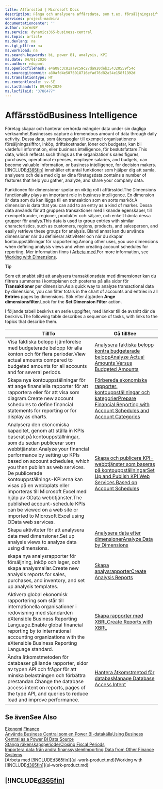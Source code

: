 ```yaml
---
title: Affärsstöd | Microsoft Docs
description: Fånga och analysera affärsdata, som t.ex. försäljningssiffror, inköp, driftskostnader, löner och budgetar, kan bli värdefull information, eller business intelligence, för beslutsfattare.
services: project-madeira
documentationcenter: ''
author: SorenGP
ms.service: dynamics365-business-central
ms.topic: article
ms.devlang: na
ms.tgt_pltfrm: na
ms.workload: na
ms.search.keywords: bi, power BI, analysis, KPI
ms.date: 04/01/2020
ms.author: edupont
ms.openlocfilehash: e4a08c3c81aa9c59c27da920deb354320559f54c
ms.sourcegitcommit: a80afd4e5075018716efad76d82a54e158f1392d
ms.translationtype: HT
ms.contentlocale: sv-SE
ms.lasthandoff: 09/09/2020
ms.locfileid: "3786477"
---
```

# <a name="business-intelligence"></a><span data-ttu-id="e07c2-103">Affärsstöd</span><span class="sxs-lookup"><span data-stu-id="e07c2-103">Business Intelligence</span></span>
<span data-ttu-id="e07c2-104">Företag skapar och hanterar oerhörda mängder data under sin dagliga verksamhet.</span><span class="sxs-lookup"><span data-stu-id="e07c2-104">Businesses capture a tremendous amount of data through daily activity.</span></span> <span data-ttu-id="e07c2-105">Dessa data, som återspeglar till exempel organisationens försäljningssiffror, inköp, driftskostnader, löner och budgetar, kan bli värdefull information, eller business intelligence, för beslutsfattare.</span><span class="sxs-lookup"><span data-stu-id="e07c2-105">This data, which reflects such things as the organization's sales figures, purchases, operational expenses, employee salaries, and budgets, can become valuable information, or business intelligence, for decision makers.</span></span> [!INCLUDE[d365fin](includes/d365fin_md.md)] <span data-ttu-id="e07c2-106">innehåller ett antal funktioner som hjälper dig att samla, analysera och dela med dig av dina företagsdata.</span><span class="sxs-lookup"><span data-stu-id="e07c2-106">contains a number of features that help you gather, analyze, and share your company data.</span></span>

<span data-ttu-id="e07c2-107">Funktionen för dimensioner spelar en viktig roll i affärsstöd.</span><span class="sxs-lookup"><span data-stu-id="e07c2-107">The Dimensions functionality plays an important role in business intelligence.</span></span> <span data-ttu-id="e07c2-108">En dimension är data som du kan lägga till en transaktion som en sorts markör.</span><span class="sxs-lookup"><span data-stu-id="e07c2-108">A dimension is data that you can add to an entry as a kind of marker.</span></span> <span data-ttu-id="e07c2-109">Dessa data används för att gruppera transaktioner med liknande egenskaper, till exempel kunder, regioner, produkter och säljare, och enkelt hämta dessa grupper för analys.</span><span class="sxs-lookup"><span data-stu-id="e07c2-109">This data is used to group entries with similar characteristics, such as customers, regions, products, and salesperson, and easily retrieve these groups for analysis.</span></span> <span data-ttu-id="e07c2-110">Bland annat kan du använda dimensioner när du definierar aktiviteter och när du skapar kontouppställningar för rapportering.</span><span class="sxs-lookup"><span data-stu-id="e07c2-110">Among other uses, you use dimensions  when defining analysis views and when creating account schedules for reporting.</span></span> <span data-ttu-id="e07c2-111">Mer information finns i [Arbeta med](finance-dimensions.md).</span><span class="sxs-lookup"><span data-stu-id="e07c2-111">For more information, see [Working with Dimensions](finance-dimensions.md).</span></span>

> [!TIP]
> <span data-ttu-id="e07c2-112">Som ett snabbt sätt att analysera transaktionsdata med dimensioner kan du filtrera summorna i kontoplanen och posterna på alla sidor för **Transaktioner** per dimension.</span><span class="sxs-lookup"><span data-stu-id="e07c2-112">As a quick way to analyze transactional data by dimensions, you can filter totals in the chart of accounts and entries in all **Entries** pages by dimensions.</span></span> <span data-ttu-id="e07c2-113">Sök efter åtgärden **Ange dimensionsfilter**.</span><span class="sxs-lookup"><span data-stu-id="e07c2-113">Look for the **Set Dimension Filter** action.</span></span>  

<span data-ttu-id="e07c2-114">I följande tabell beskrivs en serie uppgifter, med länkar till de avsnitt där de beskrivs.</span><span class="sxs-lookup"><span data-stu-id="e07c2-114">The following table describes a sequence of tasks, with links to the topics that describe them.</span></span>  

| <span data-ttu-id="e07c2-115">Till</span><span class="sxs-lookup"><span data-stu-id="e07c2-115">To</span></span> | <span data-ttu-id="e07c2-116">Gå till</span><span class="sxs-lookup"><span data-stu-id="e07c2-116">See</span></span> |
| --- | --- |
|<span data-ttu-id="e07c2-117">Visa faktiska belopp i jämförelse med budgeterade belopp för alla konton och för flera perioder.</span><span class="sxs-lookup"><span data-stu-id="e07c2-117">View actual amounts compared to budgeted amounts for all accounts and for several periods.</span></span>|[<span data-ttu-id="e07c2-118">Analysera faktiska belopp kontra budgeterade belopp</span><span class="sxs-lookup"><span data-stu-id="e07c2-118">Analyze Actual Amounts Versus Budgeted Amounts</span></span>](bi-how-analyze-actual-versus-budget.md)|
|<span data-ttu-id="e07c2-119">Skapa nya kontouppställningar för att ange finansiella rapporter för att rapportera eller för att visa som diagram.</span><span class="sxs-lookup"><span data-stu-id="e07c2-119">Create new account schedules to define financial statements for reporting or for display as charts.</span></span>|[<span data-ttu-id="e07c2-120">Förbereda ekonomiska rapporter, kontouppställningar och kategorier</span><span class="sxs-lookup"><span data-stu-id="e07c2-120">Prepare Financial Reporting with Account Schedules and Account Categories</span></span>](bi-how-work-account-schedule.md)|
|<span data-ttu-id="e07c2-121">Analysera den ekonomiska kapacitet, genom att ställa in KPIs baserat på kontouppställningar, som du sedan publicerar som webbtjänster.</span><span class="sxs-lookup"><span data-stu-id="e07c2-121">Analyze your financial performance by setting up KPIs based on account schedules, which you then publish as web services.</span></span> <span data-ttu-id="e07c2-122">De publicerade kontouppställnings-KPI:erna kan visas på en webbplats eller importeras till Microsoft Excel med hjälp av OData webbtjänster.</span><span class="sxs-lookup"><span data-stu-id="e07c2-122">The published account-schedule KPIs can be viewed on a web site or imported to Microsoft Excel using OData web services.</span></span>|[<span data-ttu-id="e07c2-123">Skapa och publicera KPI-webbtjänster som baseras på kontouppställningar</span><span class="sxs-lookup"><span data-stu-id="e07c2-123">Set Up and Publish KPI Web Services Based on Account Schedules</span></span>](bi-how-to-set-up-and-publish-kpi-web-services-based-on-account-schedules.md)|
|<span data-ttu-id="e07c2-124">Skapa aktiviteter för att analysera data med dimensioner.</span><span class="sxs-lookup"><span data-stu-id="e07c2-124">Set up analysis views to analyze data using dimensions.</span></span>|[<span data-ttu-id="e07c2-125">Analysera data efter dimensioner</span><span class="sxs-lookup"><span data-stu-id="e07c2-125">Analyze Data by Dimensions</span></span>](bi-how-analyze-data-dimension.md)|
|<span data-ttu-id="e07c2-126">skapa nya analysrapporter för försäljning, inköp och lager, och skapa analysmallar.</span><span class="sxs-lookup"><span data-stu-id="e07c2-126">Create new analysis reports for sales, purchases, and inventory, and set up analysis templates.</span></span>|[<span data-ttu-id="e07c2-127">Skapa analysrapporter</span><span class="sxs-lookup"><span data-stu-id="e07c2-127">Create Analysis Reports</span></span>](bi-how-create-analysis-views-reports.md)|
|<span data-ttu-id="e07c2-128">Aktivera global ekonomisk rapportering som står till internationella organisationer i redovisning med standarden eXtensible Business Reporting Language.</span><span class="sxs-lookup"><span data-stu-id="e07c2-128">Enable global financial reporting by to international accounting organizations with the eXtensible Business Reporting Language standard.</span></span>|[<span data-ttu-id="e07c2-129">Skapa rapporter med XBRL</span><span class="sxs-lookup"><span data-stu-id="e07c2-129">Create Reports with XBRL</span></span>](bi-create-reports-with-xbrl.md)|
|<span data-ttu-id="e07c2-130">Ändra åtkomstmetoden för databaser gällande rapporter, sidor av typen API och frågor för att minska belastningen och förbättra prestandan.</span><span class="sxs-lookup"><span data-stu-id="e07c2-130">Change the database access intent on reports, pages of the type API, and queries to reduce load and improve performance.</span></span>|[<span data-ttu-id="e07c2-131">Hantera åtkomstmetod för databas</span><span class="sxs-lookup"><span data-stu-id="e07c2-131">Manage Database Access Intent</span></span>](admin-data-access-intent.md)|

## <a name="see-also"></a><span data-ttu-id="e07c2-132">Se även</span><span class="sxs-lookup"><span data-stu-id="e07c2-132">See Also</span></span>
<span data-ttu-id="e07c2-133">[Ekonomi](finance.md)  </span><span class="sxs-lookup"><span data-stu-id="e07c2-133">[Finance](finance.md)  </span></span>  
[<span data-ttu-id="e07c2-134">Använda Business Central som en Power BI-datakälla</span><span class="sxs-lookup"><span data-stu-id="e07c2-134">Using Business Central as a Power BI Data Source</span></span>](across-how-use-financials-data-source-powerbi.md)  
[<span data-ttu-id="e07c2-135">Stänga räkenskapsperioder</span><span class="sxs-lookup"><span data-stu-id="e07c2-135">Closing Fiscal Periods</span></span>](year-close-years-periods.md)  
[<span data-ttu-id="e07c2-136">Importera data från andra finanssystem</span><span class="sxs-lookup"><span data-stu-id="e07c2-136">Importing Data from Other Finance Systems</span></span>](across-import-data-configuration-packages.md)  
<span data-ttu-id="e07c2-137">[Arbeta med [!INCLUDE[d365fin](includes/d365fin_md.md)]](ui-work-product.md)</span><span class="sxs-lookup"><span data-stu-id="e07c2-137">[Working with [!INCLUDE[d365fin](includes/d365fin_md.md)]](ui-work-product.md)</span></span>

## [!INCLUDE[d365fin](includes/free_trial_md.md)]  
